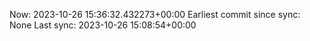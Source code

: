 Now: 2023-10-26 15:36:32.432273+00:00 Earliest commit since sync: None Last sync: 2023-10-26 15:08:54+00:00
